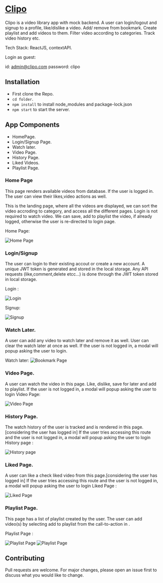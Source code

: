 # [Clipo](https://clipo.netlify.app/)

Clipo is a video library app with mock backend. A user can login/logout and signup to a profile, like/dislike a video. Add/ remove from bookmark. Create playlist and add videos to them. Filter video according to categories. Track video history etc.


Tech Stack: ReactJS, contextAPI.


Login as guest:

id: admin@clipo.com
password: clipo


## Installation

* First clone the Repo.
* ```cd folder```.
* ``` npm install ``` to install node_modules and package-lock.json
* ```npm start``` to start the server. 

## App Components
* HomePage.
* Login/Signup Page.
* Watch later.
* Video Page.
* History Page.
* Liked Videos.
* Playlist Page.

### Home Page
This page renders available videos from database. If the user is logged in. The user can view their likes,video actions as well.

This is the landing page, where all the videos are displayed, we can sort the video accroding to category, and access all the different pages.
Login is not required to watch video.
We can save, add to playlist the video, if already logged, otherwise the user is re-directed to login page.

Home Page:

![Home Page](./screenshots/Screenshot%202022-09-26%20110806.png)


### Login/Signup

The user can login to their existing accout or create a new account. A unique JWT token is generated and stored in the local storage. Any API requests (like,comment,delete etcc...) is done through the JWT token stored in local storage. 


Login :


![Login](./screenshots/Screenshot%20(267).png)

Signup: 


![Signup](./screenshots/Screenshot%20(268).png)


### Watch Later.

A user can add any video to watch later and remove it as well. User can clear the watch later at once as well.
If the user is not logged in, a modal will popup asking the user to login.


Watch later: 
![Bookmark Page](./screenshots/Screenshot%20(6).png)

### Video Page.
A user can watch the video in this page. Like, dislike, save for later and add to playlist.
If the user is not logged in, a modal will popup asking the user to login
Video Page:

![Video Page](./screenshots/Screenshot%20(7).png)

### History Page.

The watch history of the user is tracked and is rendered in this page.[considering the user has logged in]
If the user tries accessing this route and the user is not logged in, a modal will popup asking the user to login
History page  :

![History page ](./screenshots/Screenshot%20(2).png)


### Liked Page.

A user can like a check liked video from this page.[considering the user has logged in] 
If the user tries accessing this route and the user is not logged in, a modal will popup asking the user to login
Liked Page :

![Liked Page ](./screenshots/Screenshot%20(3).png)

### Playlist Page.

This page has a list of playlist created by the user. The user can add video(s) by selecting add to playlist from the call-to-action in . 

Playlist Page :  

![Playlist Page](./screenshots/Screenshot%20(4).png)
![Playlist Page](./screenshots/Screenshot%20(5).png)


## Contributing
Pull requests are welcome. For major changes, please open an issue first to discuss what you would like to change.
